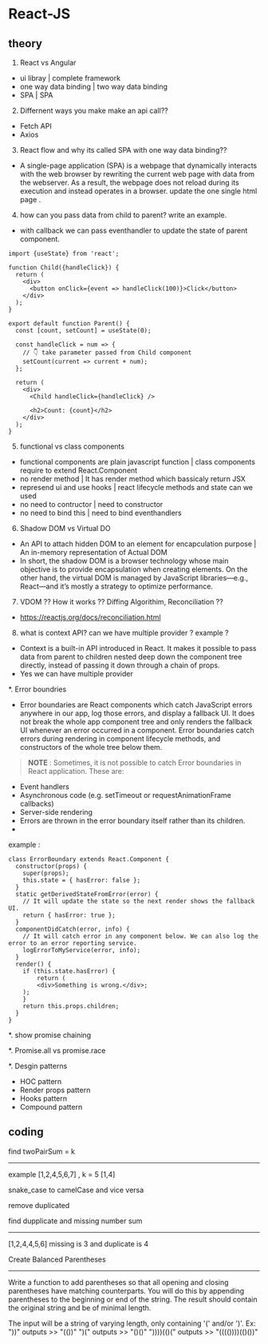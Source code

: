 # React-JS
## theory
1. React vs Angular
- ui libray | complete framework
- one way data binding | two way data binding 
- SPA | SPA

2. Differnent ways you make make an api call??
- Fetch API
- Axios

3. React flow and why its called SPA with one way data binding??
- A single-page application (SPA) is a webpage that dynamically interacts with the web browser by rewriting the current web page with data from the webserver. As a result, the webpage does not reload during its execution and instead operates in a browser. update the one single html page .

4. how can you pass data from child to parent? write an example.
- with callback we can pass eventhandler to update the state of parent component.
```
import {useState} from 'react';

function Child({handleClick}) {
  return (
    <div>
      <button onClick={event => handleClick(100)}>Click</button>
    </div>
  );
}

export default function Parent() {
  const [count, setCount] = useState(0);

  const handleClick = num => {
    // 👇️ take parameter passed from Child component
    setCount(current => current + num);
  };

  return (
    <div>
      <Child handleClick={handleClick} />

      <h2>Count: {count}</h2>
    </div>
  );
}

```
5. functional vs class components
- functional components are plain javascript function | class components require to extend React.Component
- no render method | It has render method which bassicaly return JSX
- represend ui and use hooks | react lifecycle methods and state can we used
- no need to contructor | need to constructor 
- no need to bind this | need to bind eventhandlers

6. Shadow DOM vs Virtual DO
- An API to attach hidden DOM to an element for encapculation purpose | An in-memory representation of Actual DOM
- In short, the shadow DOM is a browser technology whose main objective is to provide encapsulation when creating elements. On the other hand, the virtual DOM is managed by JavaScript libraries—e.g., React—and it’s mostly a strategy to optimize performance.

7. VDOM ?? How it works ?? Diffing Algorithim, Reconciliation ??
- https://reactjs.org/docs/reconciliation.html 

8. what is context API? can we have multiple provider ? example ?
- Context is a built-in API introduced in React. It makes it possible to pass data from parent to children nested deep down the component tree directly, instead of passing it down through a chain of props. 
- Yes we can have multiple provider


*. Error boundries
- Error boundaries are React components which catch JavaScript errors anywhere in our app, log those errors, and display a fallback UI. It does not break the whole app component tree and only renders the fallback UI whenever an error occurred in a component. Error boundaries catch errors during rendering in component lifecycle methods, and constructors of the whole tree below them.
> **NOTE** : Sometimes, it is not possible to catch Error boundaries in React application. These are:

 - Event handlers
 - Asynchronous code (e.g. setTimeout or requestAnimationFrame callbacks)
 - Server-side rendering
 - Errors are thrown in the error boundary itself rather than its children.
 - 
example :
```
class ErrorBoundary extends React.Component {  
  constructor(props) {  
    super(props);  
    this.state = { hasError: false };  
  }  
  static getDerivedStateFromError(error) {  
    // It will update the state so the next render shows the fallback UI.  
    return { hasError: true };  
  }  
  componentDidCatch(error, info) {  
    // It will catch error in any component below. We can also log the error to an error reporting service.  
    logErrorToMyService(error, info);  
  }  
  render() {  
    if (this.state.hasError) {  
        return (  
        <div>Something is wrong.</div>;  
    );  
    }  
    return this.props.children;   
  }  
}  
```
*. show promise chaining 

*. Promise.all vs promise.race

*. Desgin patterns
- HOC pattern
- Render props pattern
- Hooks pattern
- Compound pattern





 ## coding 
find twoPairSum  = k
___
example 
[1,2,4,5,6,7] , k = 5
[1,4]


snake_case to camelCase and vice versa

remove duplicated

find dupplicate and missing number sum 
___

[1,2,4,4,5,6] missing is 3 and duplicate is 4


 Create Balanced Parentheses
 ___
 
 Write a function to add parentheses so that all opening and closing parentheses have matching counterparts. 
 You will do this by appending parentheses to the beginning or end of the string. 
 The result should contain the original string and be of minimal length.
  
 The input will be a string of varying length, only containing '(' and/or ')'.
 Ex:
 "))" outputs >> "(())"
 ")(" outputs >> "()()"
 "))))(()(" outputs >> "(((())))(()())"
 
